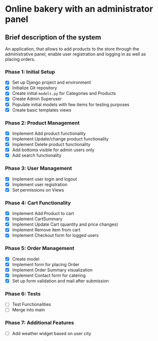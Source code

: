 # Online bakery with an administrator panel 

## Brief description of the system 
An application, that allows to add products to the store through the administrative panel, enable user registration and logging in as well as placing orders.


### Phase 1: Initial Setup
- [x] Set up Django project and environment
- [x] Initialize Git repository
- [x] Create initial `models.py` for Categories and Products
- [x] Create Admin Superuser
- [x] Populate initial models with few items for testing purposes
- [x] Create basic templates views 

### Phase 2: Product Management
- [X] Implement Add product functionality
- [X] Implement Update/change product functionality
- [X] Implement Delete product functionality
- [X] Add bottoms visible for admin users only
- [X] Add search functionality 

### Phase 3: User Management

- [X] Implement user login and logout
- [X] Implement user registration
- [X] Set permissions on Views 

### Phase 4: Cart Functionality

- [X] Implement Add Product to cart
- [X] Implement CartSummary 
- [X] Implement Update Cart (quantity and price changes)
- [X] Implement Remove item from cart
- [X] Implement Checkout form for logged users

### Phase 5: Order Management
- [X] Create model
- [X] Implement form for placing Order
- [X] Implement Order Summary visualization
- [X] Implement Contact form for catering
- [X] Set up form validation and mail after submission

### Phase 6: Tests
- [ ] Test Functionalities
- [ ] Merge into main

### Phase 7: Additional Features
- [ ] Add weather widget based on user city

